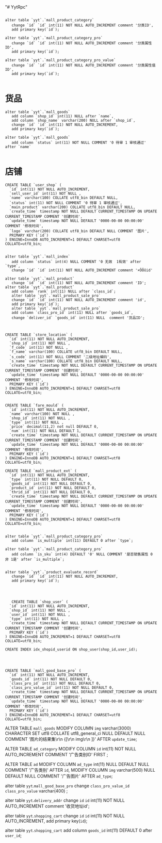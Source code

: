 "# YytRpc"
```

alter table `yyt`.`mall_product_category` 
   change `id` `id` int(11) NOT NULL AUTO_INCREMENT comment '分类ID',
   add primary key(`id`);

alter table `yyt`.`mall_product_category_pro` 
   change `id` `id` int(11) NOT NULL AUTO_INCREMENT comment '分类属性ID',
   add primary key(`id`);
   
alter table `yyt`.`mall_product_category_pro_value` 
   change `id` `id` int(11) NOT NULL AUTO_INCREMENT comment '分类属性值ID',
   add primary key(`id`);


```

# 货品
```
alter table `yyt`.`mall_goods` 
   add column `shop_id` int(11) NULL after `name`, 
   add column `shop_name` varchar(200) NULL after `shop_id`,
   change `id` `id` int(11) NOT NULL AUTO_INCREMENT,
   add primary key(`id`);

alter table `yyt`.`mall_goods` 
   add column `status` int(11) NOT NULL COMMENT '0 待审 1 审核通过' after `name`
  
```


# 店铺
```
CREATE TABLE `user_shop` (
  `id` int(11) NOT NULL AUTO_INCREMENT,
  `sell_user_id` int(11) NOT NULL ,
  `name` varchar(100) COLLATE utf8_bin DEFAULT NULL,
  `status` int(11) NOT NULL COMMENT '0 待审 1 审核通过',
  `main_product` varchar(200) COLLATE utf8_bin DEFAULT NULL,
  `create_time` timestamp NOT NULL DEFAULT CURRENT_TIMESTAMP ON UPDATE CURRENT_TIMESTAMP COMMENT '创建时间',
  `update_time` timestamp NOT NULL DEFAULT '0000-00-00 00:00:00' COMMENT '修改时间',
  `logo` varchar(200) COLLATE utf8_bin DEFAULT NULL COMMENT '图片',
  PRIMARY KEY (`id`)
) ENGINE=InnoDB AUTO_INCREMENT=1 DEFAULT CHARSET=utf8 COLLATE=utf8_bin;
```


```

alter table `yyt`.`mall_index` 
   add column `status` int(4) NULL COMMENT '0 无效  1有效' after `type`,
   change `id` `id` int(11) NOT NULL AUTO_INCREMENT comment '×ÔÔöid'
```
```
alter table `yyt`.`mall_product` 
   change `id` `id` int(11) NOT NULL AUTO_INCREMENT comment 'ID';
alter table `yyt`.`mall_product` 
   add column `rank` int(11) NULL after `class_id`;
   alter table `yyt`.`mall_product_sale_pro` 
   change `id` `id` int(11) NOT NULL AUTO_INCREMENT comment 'id',
   add primary key(`id`);
   alter table `yyt`.`mall_product_sale_pro` 
   add column `class_pro_id` int(11) NULL after `goods_id`,
   change `deliver_id` `goods_id` int(11) NULL  comment '货品ID';



CREATE TABLE `store_location` (
  `id` int(11) NOT NULL AUTO_INCREMENT,
  `shop_id` int(11) NOT NULL ,
  `f_code` int(11) NOT NULL ,
  `f_name` varchar(100) COLLATE utf8_bin DEFAULT NULL,
  `s_code` int(11) NOT NULL COMMENT '二级地址编码',
  `s_name` varchar(100) COLLATE utf8_bin DEFAULT NULL,
  `create_time` timestamp NOT NULL DEFAULT CURRENT_TIMESTAMP ON UPDATE CURRENT_TIMESTAMP COMMENT '创建时间',
  `update_time` timestamp NOT NULL DEFAULT '0000-00-00 00:00:00' COMMENT '修改时间',
  PRIMARY KEY (`id`)
) ENGINE=InnoDB AUTO_INCREMENT=1 DEFAULT CHARSET=utf8 COLLATE=utf8_bin;


CREATE TABLE `fare_mould` (
  `id` int(11) NOT NULL AUTO_INCREMENT,
  `name` varchar(100) NOT NULL ,
  `shop_id` int(11) NOT NULL ,
  `type` int(11) NOT NULL ,
  `price` decimal(11,2) not null DEFAULT 0,
  `num` int(11) NOT NULL DEFAULT 1,
  `create_time` timestamp NOT NULL DEFAULT CURRENT_TIMESTAMP ON UPDATE CURRENT_TIMESTAMP COMMENT '创建时间',
  `update_time` timestamp NOT NULL DEFAULT '0000-00-00 00:00:00' COMMENT '修改时间',
  PRIMARY KEY (`id`)
) ENGINE=InnoDB AUTO_INCREMENT=1 DEFAULT CHARSET=utf8 COLLATE=utf8_bin;

CREATE TABLE `mall_product_ext` (
  `id` int(11) NOT NULL AUTO_INCREMENT,
  `type` int(11) NOT NULL DEFAULT 0,
  `goods_id` int(11) NOT NULL DEFAULT 0,
  `product_id` int(11) NOT NULL DEFAULT 0,
  `thrid_id` int(11) NOT NULL DEFAULT 0,
  `create_time` timestamp NOT NULL DEFAULT CURRENT_TIMESTAMP ON UPDATE CURRENT_TIMESTAMP COMMENT '创建时间',
  `update_time` timestamp NOT NULL DEFAULT '0000-00-00 00:00:00' COMMENT '修改时间',
  PRIMARY KEY (`id`)
) ENGINE=InnoDB AUTO_INCREMENT=1 DEFAULT CHARSET=utf8 COLLATE=utf8_bin;


alter table `yyt`.`mall_product_category_pro` 
   add column `is_multiple` int(11) DEFAULT 0 after `type`;

alter table `yyt`.`mall_product_category_pro` 
   add column `is_sku` int(4) DEFAULT '0' NULL COMMENT '是否销售属性 0 非 1是' after `is_multiple`;


alter table `yyt`.`product_evaluate_record` 
   change `id` `id` int(11) NOT NULL AUTO_INCREMENT,
   add primary key(`id`);




   CREATE TABLE `shop_user` (
  `id` int(11) NOT NULL AUTO_INCREMENT,
  `shop_id` int(11) NOT NULL ,
  `user_id` int(11) NOT NULL ,
  `type` int(11) NOT NULL ,
  `create_time` timestamp NOT NULL DEFAULT CURRENT_TIMESTAMP ON UPDATE CURRENT_TIMESTAMP COMMENT '创建时间',
  PRIMARY KEY (`id`)
) ENGINE=InnoDB AUTO_INCREMENT=1 DEFAULT CHARSET=utf8 COLLATE=utf8_bin;

CREATE INDEX idx_shopid_userid ON shop_user(shop_id,user_id);




CREATE TABLE `mall_good_base_pro` (
  `id` int(11) NOT NULL AUTO_INCREMENT,
  `goods_id` int(11) NOT NULL DEFAULT 0,
  `class_pro_id` int(11) NOT NULL DEFAULT 0,
  `class_pro_value_id` int(11) NOT NULL DEFAULT 0,
  `create_time` timestamp NOT NULL DEFAULT CURRENT_TIMESTAMP ON UPDATE CURRENT_TIMESTAMP COMMENT '创建时间',
  `update_time` timestamp NOT NULL DEFAULT '0000-00-00 00:00:00' COMMENT '修改时间',
  PRIMARY KEY (`id`)
) ENGINE=InnoDB AUTO_INCREMENT=1 DEFAULT CHARSET=utf8 COLLATE=utf8_bin;
```

ALTER TABLE `mall_goods`
MODIFY COLUMN `img`  varchar(3000) CHARACTER SET utf8 COLLATE utf8_general_ci NULL DEFAULT NULL COMMENT '图片的结果集\r\n            {[\r\n               img\r\n            ]}' AFTER `update_time`;

ALTER TABLE `ad_category`
MODIFY COLUMN `id`  int(11) NOT NULL AUTO_INCREMENT COMMENT '广告类别ID' FIRST ;

ALTER TABLE `ad`
MODIFY COLUMN `ad_type`  int(11) NULL DEFAULT NULL COMMENT '广告类别' AFTER `id`,
MODIFY COLUMN `img`  varchar(500) NULL DEFAULT NULL COMMENT '广告图片' AFTER `ad_type`;

alter table `yyt`.`mall_good_base_pro` 
   change `class_pro_value_id` `class_pro_value` varchar(400) ;


alter table `yyt`.`delivery_addr` 
   change `id` `id` int(11) NOT NULL AUTO_INCREMENT comment '收货地址id';

alter table `yyt`.`shopping_cart` 
   change `id` `id` int(11) NOT NULL AUTO_INCREMENT,
   add primary key(`id`);

alter table `yyt`.`shopping_cart` 
   add column `goods_id` int(11) DEFAULT 0 after `user_id`;




